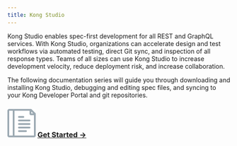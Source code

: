 ```yaml
---
title: Kong Studio
---
```


Kong Studio enables spec-first development for all REST and GraphQL services. With Kong Studio, organizations can accelerate design and test workflows via automated testing, direct Git sync, and inspection of all response types. Teams 
of all sizes can use Kong Studio to increase development velocity, reduce deployment risk, and increase collaboration.

The following documentation series will guide you through downloading and installing Kong Studio, debugging and editing spec files, and syncing to your Kong Developer Portal and git repositories.


<div class="docs-grid">
  <div class="docs-grid-block">
    <h3>
        <img src="/assets/images/icons/documentation/icn-doc-reference.svg" />
        <a href="/studio/{{page.kong_version}}/getting-started">Get Started &rarr;</a>
    </h3>
  </div>
</div>